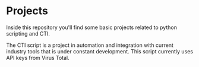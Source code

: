 # Projects


Inside this repository you'll find some basic projects related to python scripting and CTI.

The CTI script is a project in automation and integration with current industry tools that is under constant development.  This script currently uses API keys from Virus Total.  
